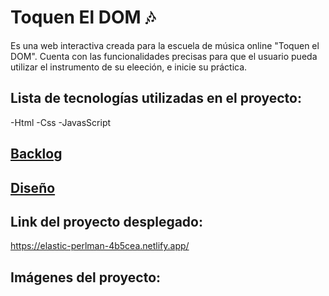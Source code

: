 # Toquen El DOM :notes:

Es una web interactiva creada para la escuela de música online "Toquen el DOM". Cuenta con las funcionalidades precisas para que el usuario pueda utilizar el instrumento de su eleeción, e inicie su práctica. 

## Lista de tecnologías utilizadas en el proyecto:
-Html 
-Css 
-JavasScript 

## [Backlog](https://danielatobar.atlassian.net/jira/software/projects/TED/boards/2/roadmap?shared=&atlOrigin=eyJpIjoiMTcyZmRlNjIzMmIyNDdhMWI3ZjE5ODBkNjU5N2MyMTUiLCJwIjoiaiJ9)

## [Diseño](https://www.figma.com/file/dUhDu9zAg4fiVDFwPeSoW9/Untitled?node-id=0%3A1)

##  Link del proyecto desplegado:
https://elastic-perlman-4b5cea.netlify.app/

## Imágenes del proyecto:


